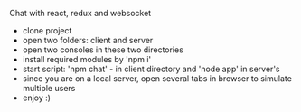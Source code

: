 Chat with react, redux and websocket

- clone project
- open two folders: client and server
- open two consoles in these two directories
- install required modules by 'npm i'
- start script: 'npm chat' - in client directory and 'node app' in server's
- since you are on a local server, open several tabs in browser to simulate multiple users 
- enjoy :)
